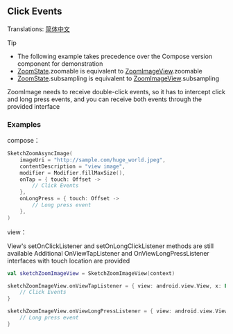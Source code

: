 ## Click Events

Translations: [简体中文](click_zh.md)

> [!TIP]
> * The following example takes precedence over the Compose version component for demonstration
> * [ZoomState].zoomable is equivalent to [ZoomImageView].zoomable
> * [ZoomState].subsampling is equivalent to [ZoomImageView].subsampling

ZoomImage needs to receive double-click events, so it has to intercept click and long press events,
and you can receive both events through the provided interface

### Examples

compose：

```kotlin
SketchZoomAsyncImage(
    imageUri = "http://sample.com/huge_world.jpeg",
    contentDescription = "view image",
    modifier = Modifier.fillMaxSize(),
    onTap = { touch: Offset ->
        // Click Events
    },
    onLongPress = { touch: Offset ->
        // Long press event    
    },
)
```

view：

View's setOnClickListener and setOnLongClickListener methods are still available
Additional OnViewTapListener and OnViewLongPressListener interfaces with touch location are provided

```kotlin
val sketchZoomImageView = SketchZoomImageView(context)

sketchZoomImageView.onViewTapListener = { view: android.view.View, x: Float, y: Float ->
    // Click Events
}

sketchZoomImageView.onViewLongPressListener = { view: android.view.View, x: Float, y: Float ->
    // Long press event      
}
```

[ZoomImageView]: ../../zoomimage-view/src/main/kotlin/com/github/panpf/zoomimage/ZoomImageView.kt

[ZoomImage]: ../../zoomimage-compose/src/commonMain/kotlin/com/github/panpf/zoomimage/ZoomImage.kt

[ZoomState]: ../../zoomimage-compose/src/commonMain/kotlin/com/github/panpf/zoomimage/compose/ZoomState.kt